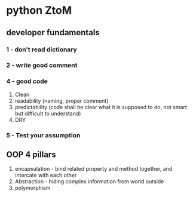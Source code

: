 # python ZtoM

## developer fundamentals

### 1 - don't read dictionary
### 2 - write good comment

### 4 - good code
1. Clean
2. readability (naming, proper comment)
3. predictability (code shall be clear what it is supposed to do, not smart but difficult to understand)
4. DRY

### 5 - Test your assumption


## OOP 4 pillars
1. encapsulation - bind related property and method together, and intercate with each other
2. Abstraction - hiding complex information from world outside
3. polymorphism